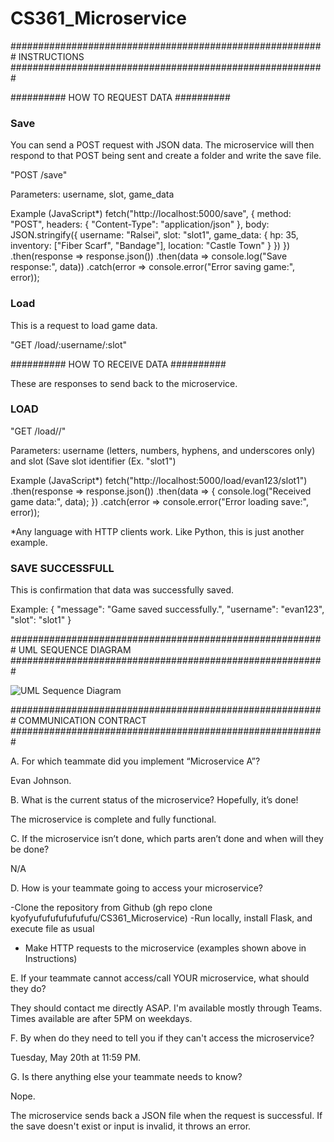 # CS361_Microservice

#########################################################
                    INSTRUCTIONS
#########################################################

########## HOW TO REQUEST DATA ##########

### Save ###

You can send a POST request with JSON data. The microservice will then respond to that POST being sent and create a folder and write the save file.

"POST /save"

Parameters: username, slot, game_data

Example (JavaScript*)
fetch("http://localhost:5000/save", {
  method: "POST",
  headers: {
    "Content-Type": "application/json"
  },
  body: JSON.stringify({
    username: "Ralsei",
    slot: "slot1",
    game_data: {
      hp: 35,
      inventory: ["Fiber Scarf", "Bandage"],
      location: "Castle Town"
    }
  })
})
.then(response => response.json())
.then(data => console.log("Save response:", data))
.catch(error => console.error("Error saving game:", error));

### Load ###

This is a request to load game data.

"GET /load/:username/:slot"


########## HOW TO RECEIVE DATA ##########

These are responses to send back to the microservice.

### LOAD ###

"GET /load/<username>/<slot>"

Parameters: username (letters, numbers, hyphens, and underscores only) and slot (Save slot identifier (Ex. "slot1")

Example (JavaScript*)
fetch("http://localhost:5000/load/evan123/slot1")
  .then(response => response.json())
  .then(data => {
    console.log("Received game data:", data);
  })
  .catch(error => console.error("Error loading save:", error));

*Any language with HTTP clients work. Like Python, this is just another example.

### SAVE SUCCESSFULL ###

This is confirmation that data was successfully saved.

Example: 
{
  "message": "Game saved successfully.",
  "username": "evan123",
  "slot": "slot1"
}

#########################################################
                  UML SEQUENCE DIAGRAM
#########################################################

![UML Sequence Diagram](images/sequence_diagram.jpg)

#########################################################
                  COMMUNICATION CONTRACT
#########################################################

A. For which teammate did you implement “Microservice A”?

Evan Johnson.

B. What is the current status of the microservice? Hopefully, it’s done!

The microservice is complete and fully functional. 

C. If the microservice isn’t done, which parts aren’t done and when will they be done?

N/A

D. How is your teammate going to access your microservice?

-Clone the repository from Github (gh repo clone kyofyufufufufufufufu/CS361_Microservice)
-Run locally, install Flask, and execute file as usual
- Make HTTP requests to the microservice (examples shown above in Instructions)

E. If your teammate cannot access/call YOUR microservice, what should they do?

They should contact me directly ASAP. I'm available mostly through Teams. Times available are after 5PM on weekdays.

F. By when do they need to tell you if they can't access the microservice?

Tuesday, May 20th at 11:59 PM.

G. Is there anything else your teammate needs to know?

Nope.



The microservice sends back a JSON file when the request is successful. If the save doesn't exist or input is invalid, it throws an error.
